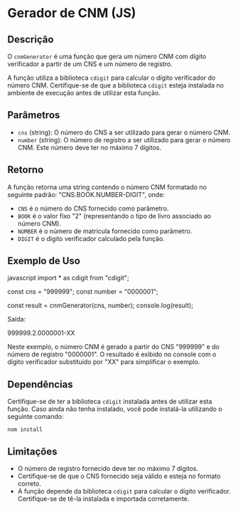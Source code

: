 # Gerador de CNM (JS)

## Descrição
O `cnmGenerator` é uma função que gera um número CNM com dígito verificador a partir de um CNS e um número de registro.

A função utiliza a biblioteca `cdigit` para calcular o dígito verificador do número CNM. Certifique-se de que a biblioteca `cdigit` esteja instalada no ambiente de execução antes de utilizar esta função.

## Parâmetros
- `cns` (string): O número do CNS a ser utilizado para gerar o número CNM.
- `number` (string): O número de registro a ser utilizado para gerar o número CNM. Este número deve ter no máximo 7 dígitos.

## Retorno
A função retorna uma string contendo o número CNM formatado no seguinte padrão: "CNS.BOOK.NUMBER-DIGIT", onde:
- `CNS` é o número do CNS fornecido como parâmetro.
- `BOOK` é o valor fixo "2" (representando o tipo de livro associado ao número CNM).
- `NUMBER` é o número de matrícula fornecido como parâmetro.
- `DIGIT` é o dígito verificador calculado pela função.

## Exemplo de Uso
javascript
import * as cdigit from "cdigit";

const cns = "999999";
const number = "0000001";

const result = cnmGenerator(cns, number);
console.log(result);


Saída:

999999.2.0000001-XX


Neste exemplo, o número CNM é gerado a partir do CNS "999999" e do número de registro "0000001". O resultado é exibido no console com o dígito verificador substituído por "XX" para simplificar o exemplo.

## Dependências
Certifique-se de ter a biblioteca `cdigit` instalada antes de utilizar esta função. Caso ainda não tenha instalado, você pode instalá-la utilizando o seguinte comando:

`nom install`


## Limitações
- O número de registro fornecido deve ter no máximo 7 dígitos.
- Certifique-se de que o CNS fornecido seja válido e esteja no formato correto.
- A função depende da biblioteca `cdigit` para calcular o dígito verificador. Certifique-se de tê-la instalada e importada corretamente.
